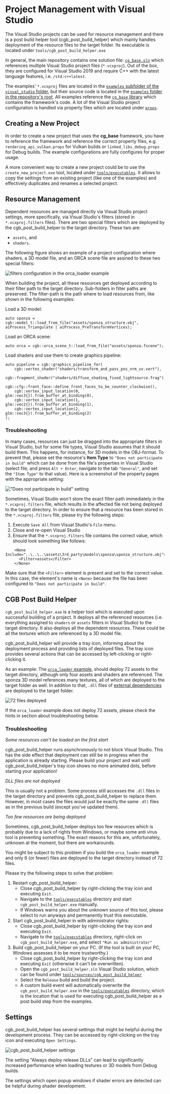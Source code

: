 # Project Management with Visual Studio

The Visual Studio projects can be used for resource management and there is a post build helper tool (cgb_post_build_helper) which mainly handles deployment of the resource files to the target folder. Its executable is located under `tools/cgb_post_build_helper.exe`

In general, the main repository contains one solution file: [`cg_base.sln`](./cg_base.sln) which references multiple Visual Studio project files (`*.vcxproj`). Out of the box, they are configured for Visual Studio 2019 and require C++ with the latest language features, i.e. `/std:c++latest`.

The examples' `*.vcxproj` files are located in the [`examples` subfolder of the `visual_studio` folder](./examples), but their source code is located in the [`examples` folder in the repository's root](../examples). All examples reference the [`cg_base` library](./cg_base/) which contains the framework's code. A lot of the Visual Studio project configuration is handled via property files which are located under [`props`](./props).

## Creating a New Project

In order to create a new project that uses the **cg_base** framework, you have to reference the framework and reference the correct property files, e.g. `rendering_api_vulkan.props` for Vulkan builds or `linked_libs_debug.props` for Debug builds. The example configurations are fully configures for proper usage.

A more convenient way to create a new project could be to use the `create_new_project.exe` tool, located under [`tools/executables`](./tools/executables). It allows to copy the settings from an existing project (like one of the examples) and effectively duplicates and renames a selected project.

## Resource Management

Dependent resources are managed directly via Visual Studio project settings, more specifically, via Visual Studio's filters (stored in `*.vcxproj.filters` files). There are two special filters which are deployed by the cgb_post_build_helper to the target directory. These two are: 

* `assets`, and
* `shaders`.

The following figure shows an example of a project configuration where shaders, a 3D model file, and an ORCA scene file are assined to these two special filters: 

![filters configuration in the orca_loader example](./docs/images/orca_loader_filters.png "filters configuration in the orca_loader example")

When building the project, all these resources get deployed according to their filter path to the target directory. Sub-folders in filter paths are preserved. The filter-path is the path where to load resources from, like shown in the following examples:

Load a 3D model:
```
auto sponza = cgb::model_t::load_from_file("assets/sponza_structure.obj", aiProcess_Triangulate | aiProcess_PreTransformVertices);
```

Load an ORCA scene:
```
auto orca = cgb::orca_scene_t::load_from_file("assets/sponza.fscene");
```

Load shaders and use them to create graphics pipeline:
```
auto pipeline = cgb::graphics_pipeline_for(
	cgb::vertex_shader("shaders/transform_and_pass_pos_nrm_uv.vert"),
	cgb::fragment_shader("shaders/diffuse_shading_fixed_lightsource.frag"),
	cgb::cfg::front_face::define_front_faces_to_be_counter_clockwise(),
	cgb::vertex_input_location(0, glm::vec3{}).from_buffer_at_binding(0),
	cgb::vertex_input_location(1, glm::vec2{}).from_buffer_at_binding(1),
	cgb::vertex_input_location(2, glm::vec3{}).from_buffer_at_binding(2)
);
```

### Troubleshooting

In many cases, resources can just be dragged into the appropriate filters in Visual Studio, but for some file types, Visual Studio assumes that it should build them. This happens, for instance, for 3D models in the OBJ-format. To prevent that, please set the resource's **Item Type** to `"Does not participate in build"` which can be done from the file's properties in Visual Studio (select file, and press `Alt + Enter`, navigate to the tab `"General"`, and set the `"Item Type"` to that value). Here is a screenshot of the property pages with the appropriate setting:

!["Does not participate in build" setting](./docs/images/vs_does_not_participate_in_build.png "Does not participate in build")

Sometimes, Visual Studio won't store the exact filter path immediately in the `*.vcxproj.filters` file, which results in the affected file not being deployed to the target directory. In order to ensure that a resource has been stored in the `*.vcxproj.filters` file, please try the following steps:

1. Execute `Save All` from Visual Studio's `File` menu.
2. Close and re-open Visual Studio 
3. Ensure that the `*.vcxproj.filters` file contains the correct value, which should look something like follows:

```
    <None Include="..\..\..\assets\3rd_party\models\sponza\sponza_structure.obj">
      <Filter>assets</Filter>
    </None>
```

Make sure that the `<Filter>` element is present and set to the correct value. In this case, the element's name is `<None>` because the file has been configured to `"Does not participate in build"`.

## CGB Post Build Helper 

`cgb_post_build_helper.exe` is a helper tool which is executed upon successful building of a project. It deploys all the referenced resources (i.e. everything assigned to `shaders` or `assets` filters in Visual Studio) to the target directory. It also deploys all the dependent resources. These could be all the textures which are referenced by a 3D model file.

cgb_post_build_helper will provide a tray icon, informing about the deployment process and providing lists of deployed files. The tray icon provides several actions that can be accessed by left-clicking or right-clicking it.

As an example: The [`orca_loader` example](./examples/orca_loader), should deploy 72 assets to the target directory, although only four assets and shaders are referenced. The sponza 3D model references many textures, all of which are deployed to the target folder as well. In addition to that, `.dll` files of [external dependencies](../external) are deployed to the target folder.

![72 files deployed](./docs/images/deployed_72_files.png "72 files deployed")

If the `orca_loader` example does not deploy 72 assets, please check the hints in section about troubleshooting below.

### Troubleshooting

*Some resources can't be loaded on the first start* 

cgb_post_build_helper runs asynchronously to not block Visual Studio. This has the side effect that deployment can still be in progress when the application is already starting. Please build your project and wait until cgb_post_build_helper's tray icon shows no more animated dots, before starting your application!

*DLL files are not deployed*

This is usually not a problem. Some process still accesses the `.dll` files in the target directory and prevents cgb_post_build_helper to replace them. However, in most cases the files would just be exactly the same `.dll` files as in the previous build (except you've updated them).

*Too few resources are being deployed* 

Sometimes, cgb_post_build_helper deploys too few resources which is probably due to a lack of rights from Windows, or maybe some anti virus tool is preventing something. The exact reasons for this are, unfortunately, unknown at the moment, but there are workarounds. 

You might be subject to this problem if you build the `orca_loader` example and only 6 (or fewer) files are deployed to the target directory instead of 72 files.

Please try the following steps to solve that problem:

1. Restart cgb_post_build_helper:
    * Close cgb_post_build_helper by right-clicking the tray icon and executing `Exit`. 
	* Navigate to the [`tools/executables`](./tools/executables) directory and start `cgb_post_build_helper.exe` manually.
	* If Windows warns you about the unknown source of this tool, please select to run anyways and permanently trust this executable.
2. Start cgb_post_build_helper in with administrator rights:
    * Close cgb_post_build_helper by right-clicking the tray icon and executing `Exit`. 
	* Navigate to the [`tools/executables`](./tools/executables) directory, right-click on `cgb_post_build_helper.exe`, and select `"Run as administrator"`
3. Build cgb_post_build_helper on your PC. (If the tool is built on your PC, Windows assesses it to be more trustworthy.)
    * Close cgb_post_build_helper by right-clicking the tray icon and executing `Exit` (otherwise it can't be overwritten).
	* Open the `cgb_post_build_helper.sln` Visual Studio solution, which can be found under [`tools/sources/cgb_post_build_helper`](./tools/sources/cgb_post_build_helper)
	* Select the `Release` build and build the project.
	* A custom build event will automatically overwrite the `cgb_post_build_helper.exe` in the [`tools/executables`](./tools/executables) directory, which is the location that is used for executing cgb_post_build_helper as a post build step from the examples.
    
## Settings

cgb_post_build_helper has several settings that might be helpful during the development process. They can be accessed by right-clicking on the tray icon and executing `Open Settings`.

![cgb_post_build_helper settings](./docs/images/settings_post_build_helper.png "cgb_post_build_helper settings")

The setting "Always deploy release DLLs" can lead to significantly increased performance when loading textures or 3D models from Debug builds.

The settings which open popup windows if shader errors are detected can be helpful during shader development.
	
	